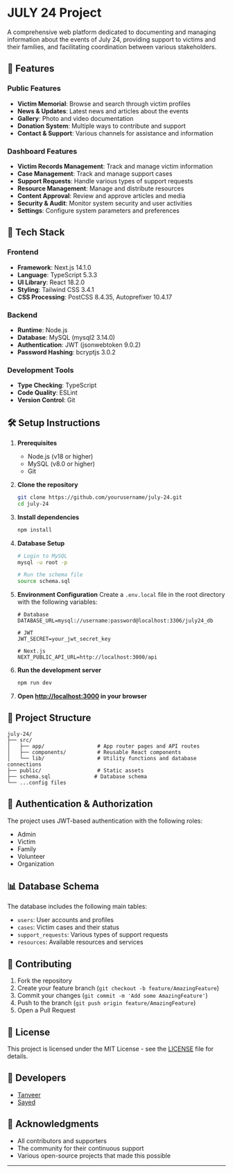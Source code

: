 # JULY 24 Project

A comprehensive web platform dedicated to documenting and managing information about the events of July 24, providing support to victims and their families, and facilitating coordination between various stakeholders.

## 🌟 Features

### Public Features
- **Victim Memorial**: Browse and search through victim profiles
- **News & Updates**: Latest news and articles about the events
- **Gallery**: Photo and video documentation
- **Donation System**: Multiple ways to contribute and support
- **Contact & Support**: Various channels for assistance and information

### Dashboard Features
- **Victim Records Management**: Track and manage victim information
- **Case Management**: Track and manage support cases
- **Support Requests**: Handle various types of support requests
- **Resource Management**: Manage and distribute resources
- **Content Approval**: Review and approve articles and media
- **Security & Audit**: Monitor system security and user activities
- **Settings**: Configure system parameters and preferences

## 🚀 Tech Stack

### Frontend
- **Framework**: Next.js 14.1.0
- **Language**: TypeScript 5.3.3
- **UI Library**: React 18.2.0
- **Styling**: Tailwind CSS 3.4.1
- **CSS Processing**: PostCSS 8.4.35, Autoprefixer 10.4.17

### Backend
- **Runtime**: Node.js
- **Database**: MySQL (mysql2 3.14.0)
- **Authentication**: JWT (jsonwebtoken 9.0.2)
- **Password Hashing**: bcryptjs 3.0.2

### Development Tools
- **Type Checking**: TypeScript
- **Code Quality**: ESLint
- **Version Control**: Git

## 🛠️ Setup Instructions

1. **Prerequisites**
   - Node.js (v18 or higher)
   - MySQL (v8.0 or higher)
   - Git

2. **Clone the repository**
   ```bash
   git clone https://github.com/yourusername/july-24.git
   cd july-24
   ```

3. **Install dependencies**
   ```bash
   npm install
   ```

4. **Database Setup**
   ```bash
   # Login to MySQL
   mysql -u root -p
   
   # Run the schema file
   source schema.sql
   ```

5. **Environment Configuration**
   Create a `.env.local` file in the root directory with the following variables:
   ```
   # Database
   DATABASE_URL=mysql://username:password@localhost:3306/july24_db
   
   # JWT
   JWT_SECRET=your_jwt_secret_key
   
   # Next.js
   NEXT_PUBLIC_API_URL=http://localhost:3000/api
   ```

6. **Run the development server**
   ```bash
   npm run dev
   ```

7. **Open [http://localhost:3000](http://localhost:3000) in your browser**

## 📁 Project Structure

```
july-24/
├── src/
│   ├── app/                 # App router pages and API routes
│   ├── components/          # Reusable React components
│   └── lib/                 # Utility functions and database connections
├── public/                  # Static assets
├── schema.sql              # Database schema
└── ...config files
```

## 🔐 Authentication & Authorization

The project uses JWT-based authentication with the following roles:
- Admin
- Victim
- Family
- Volunteer
- Organization

## 📊 Database Schema

The database includes the following main tables:
- `users`: User accounts and profiles
- `cases`: Victim cases and their status
- `support_requests`: Various types of support requests
- `resources`: Available resources and services

## 🤝 Contributing

1. Fork the repository
2. Create your feature branch (`git checkout -b feature/AmazingFeature`)
3. Commit your changes (`git commit -m 'Add some AmazingFeature'`)
4. Push to the branch (`git push origin feature/AmazingFeature`)
5. Open a Pull Request

## 📝 License

This project is licensed under the MIT License - see the [LICENSE](LICENSE) file for details.

## 👥 Developers

- [Tanveer](https://github.com/idontbyte69)
- [Sayed](https://github.com/yourusername)

## 🙏 Acknowledgments

- All contributors and supporters
- The community for their continuous support
- Various open-source projects that made this possible

---